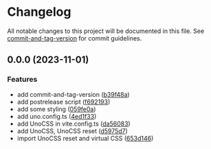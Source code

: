 # Changelog

All notable changes to this project will be documented in this file. See [commit-and-tag-version](https://github.com/absolute-version/commit-and-tag-version) for commit guidelines.

## 0.0.0 (2023-11-01)


### Features

* add commit-and-tag-version ([b39f48a](https://github.com/henrikvilhelmberglund/remix-vite-template/commit/b39f48a507811db6891371fa1543c8659f78e5f8))
* add postrelease script ([f692193](https://github.com/henrikvilhelmberglund/remix-vite-template/commit/f6921934777d981cc8b0d4e4bca30497c98ec303))
* add some styling ([059fe0a](https://github.com/henrikvilhelmberglund/remix-vite-template/commit/059fe0abd2ec5e19ff0997b5d50cc8c55d88fcba))
* add uno.config.ts ([4ed1f33](https://github.com/henrikvilhelmberglund/remix-vite-template/commit/4ed1f3383a7f6f6e778e28d59509865003c6a1e9))
* add UnoCSS in vite.config.ts ([da56083](https://github.com/henrikvilhelmberglund/remix-vite-template/commit/da5608355f88cd079a4121882884c6eddfe4ff6d))
* add UnoCSS, UnoCSS reset ([d5975d7](https://github.com/henrikvilhelmberglund/remix-vite-template/commit/d5975d7ca89e5d2c37bc83e0e18206428821c46d))
* import UnoCSS reset and virtual CSS ([653d146](https://github.com/henrikvilhelmberglund/remix-vite-template/commit/653d1467a8f2e782bc0824abd5f638f324e61c49))
